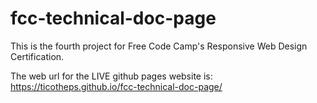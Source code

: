 # fcc-technical-doc-page

This is the fourth project for Free Code Camp's Responsive Web Design Certification.

The web url for the LIVE github pages website is: https://ticotheps.github.io/fcc-technical-doc-page/
